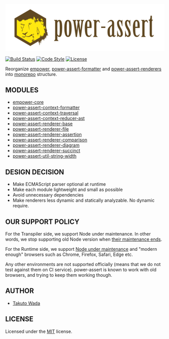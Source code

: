 [![power-assert][power-assert-banner]][power-assert-url]

[![Build Status][travis-image]][travis-url]
[![Code Style][style-image]][style-url]
[![License][license-image]][license-url]

Reorganize [empower](https://github.com/power-assert-js/empower), [power-assert-formatter](https://github.com/power-assert-js/power-assert-formatter) and [power-assert-renderers](https://github.com/twada/power-assert-renderers) into [monorepo](https://github.com/babel/babel/blob/master/doc/design/monorepo.md) structure.


MODULES
---------------------------------------

- [empower-core](./packages/empower-core/)
- [power-assert-context-formatter](./packages/power-assert-context-formatter/)
- [power-assert-context-traversal](./packages/power-assert-context-traversal/)
- [power-assert-context-reducer-ast](./packages/power-assert-context-reducer-ast/)
- [power-assert-renderer-base](./packages/power-assert-renderer-base/)
- [power-assert-renderer-file](./packages/power-assert-renderer-file/)
- [power-assert-renderer-assertion](./packages/power-assert-renderer-assertion/)
- [power-assert-renderer-comparison](./packages/power-assert-renderer-comparison/)
- [power-assert-renderer-diagram](./packages/power-assert-renderer-diagram/)
- [power-assert-renderer-succinct](./packages/power-assert-renderer-succinct/)
- [power-assert-util-string-width](./packages/power-assert-util-string-width/)


DESIGN DECISION
---------------------------------------

- Make ECMAScript parser optional at runtime
- Make each module lightweight and small as possible
- Avoid unnecessary dependencies
- Make renderers less dynamic and statically analyzable. No dynamic require.


OUR SUPPORT POLICY
---------------------------------------

For the Transpiler side, we support Node under maintenance. In other words, we stop supporting old Node version when [their maintenance ends](https://github.com/nodejs/LTS).

For the Runtime side, we support [Node under maintenance](https://github.com/nodejs/LTS) and "modern enough" browsers such as Chrome, Firefox, Safari, Edge etc.

Any other environments are not supported officially (means that we do not test against them on CI service). power-assert is known to work with old browsers, and trying to keep them working though.


AUTHOR
---------------------------------------
* [Takuto Wada](https://github.com/twada)


LICENSE
---------------------------------------
Licensed under the [MIT](https://github.com/twada/power-assert-runtime/blob/master/LICENSE) license.


[power-assert-url]: https://github.com/power-assert-js/power-assert
[power-assert-banner]: https://raw.githubusercontent.com/power-assert-js/power-assert-js-logo/master/banner/banner-official-fullcolor.png

[travis-url]: https://travis-ci.org/twada/power-assert-runtime
[travis-image]: https://secure.travis-ci.org/twada/power-assert-runtime.svg?branch=master

[style-url]: https://github.com/Flet/semistandard
[style-image]: https://img.shields.io/badge/code%20style-semistandard-brightgreen.svg

[license-url]: https://github.com/twada/power-assert-runtime/blob/master/LICENSE
[license-image]: https://img.shields.io/badge/license-MIT-brightgreen.svg
